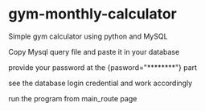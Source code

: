 # gym-monthly-calculator
Simple gym calculator using python and MySQL

Copy Mysql query file and paste it in your database

provide your password at the {pasword="********"} part

see the database login credential and work accordingly

run the program from main_route page 

